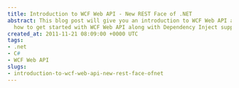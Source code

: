 ```yaml
---
title: Introduction to WCF Web API - New REST Face of .NET
abstract: This blog post will give you an introduction to WCF Web API and show you
  how to get started with WCF Web API along with Dependency Inject support with Ninject.
created_at: 2011-11-21 08:09:00 +0000 UTC
tags:
- .net
- C#
- WCF Web API
slugs:
- introduction-to-wcf-web-api-new-rest-face-ofnet
---
```

